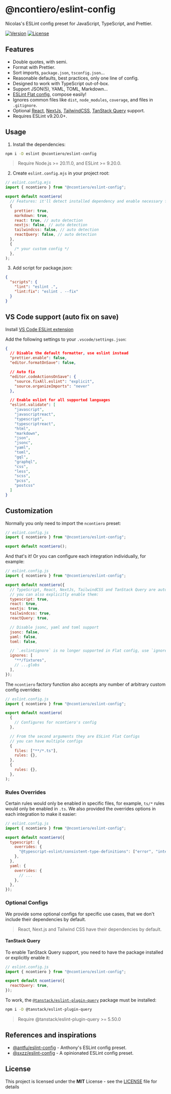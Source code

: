 # @ncontiero/eslint-config

Nicolas's ESLint config preset for JavaScript, TypeScript, and Prettier.

[![Version](https://img.shields.io/npm/v/@ncontiero/eslint-config)](https://www.npmjs.com/package/@ncontiero/eslint-config)
[![License](https://img.shields.io/badge/licence-MIT-blue)](https://github.com/ncontiero/eslint-config/blob/master/LICENSE)

## Features

- Double quotes, with semi.
- Format with Prettier.
- Sort imports, `package.json`, `tsconfig.json`...
- Reasonable defaults, best practices, only one line of config.
- Designed to work with TypeScript out-of-box.
- Support JSON(5), YAML, TOML, Markdown...
- [ESLint Flat config](https://eslint.org/docs/latest/use/configure/configuration-files-new), compose easily!
- Ignores common files like `dist`, `node_modules`, `coverage`, and files in `.gitignore`.
- Optional [React](https://react.dev/), [NextJs](https://nextjs.org/), [TailwindCSS](https://tailwindcss.com/), [TanStack Query](https://tanstack.com/query/) support.
- Requires ESLint v9.20.0+.

## Usage

1. Install the dependencies:

```bash
npm i -D eslint @ncontiero/eslint-config
```

> Require Node.js >= 20.11.0, and ESLint >= 9.20.0.

2. Create `eslint.config.mjs` in your project root:

```mjs
// eslint.config.mjs
import { ncontiero } from "@ncontiero/eslint-config";

export default ncontiero(
  // Features: it'll detect installed dependency and enable necessary features automatically
  {
    prettier: true,
    markdown: true,
    react: true, // auto detection
    nextjs: false, // auto detection
    tailwindcss: false, // auto detection
    reactQuery: false, // auto detection
  },
  {
    /* your custom config */
  },
);
```

3. Add script for package.json:

```json
{
  "scripts": {
    "lint": "eslint .",
    "lint:fix": "eslint . --fix"
  }
}
```

## VS Code support (auto fix on save)

Install [VS Code ESLint extension](https://marketplace.visualstudio.com/items?itemName=dbaeumer.vscode-eslint)

Add the following settings to your `.vscode/settings.json`:

```json
{
  // Disable the default formatter, use eslint instead
  "prettier.enable": false,
  "editor.formatOnSave": false,

  // Auto fix
  "editor.codeActionsOnSave": {
    "source.fixAll.eslint": "explicit",
    "source.organizeImports": "never"
  },

  // Enable eslint for all supported languages
  "eslint.validate": [
    "javascript",
    "javascriptreact",
    "typescript",
    "typescriptreact",
    "html",
    "markdown",
    "json",
    "jsonc",
    "yaml",
    "toml",
    "gql",
    "graphql",
    "css",
    "less",
    "scss",
    "pcss",
    "postcss"
  ]
}
```

## Customization

Normally you only need to import the `ncontiero` preset:

```js
// eslint.config.js
import { ncontiero } from "@ncontiero/eslint-config";

export default ncontiero();
```

And that's it! Or you can configure each integration individually, for example:

```js
// eslint.config.js
import { ncontiero } from "@ncontiero/eslint-config";

export default ncontiero({
  // TypeScript, React, NextJs, TailwindCSS and TanStack Query are auto-detected,
  // you can also explicitly enable them:
  typescript: true,
  react: true,
  nextjs: true,
  tailwindcss: true,
  reactQuery: true,

  // Disable jsonc, yaml and toml support
  jsonc: false,
  yaml: false,
  toml: false,

  // `.eslintignore` is no longer supported in Flat config, use `ignores` instead
  ignores: [
    "**/fixtures",
    // ...globs
  ],
});
```

The `ncontiero` factory function also accepts any number of arbitrary custom config overrides:

```js
// eslint.config.js
import { ncontiero } from "@ncontiero/eslint-config";

export default ncontiero(
  {
    // Configures for ncontiero's config
  },

  // From the second arguments they are ESLint Flat Configs
  // you can have multiple configs
  {
    files: ["**/*.ts"],
    rules: {},
  },
  {
    rules: {},
  },
);
```

### Rules Overrides

Certain rules would only be enabled in specific files, for example, `ts/*` rules would only be enabled in `.ts`. We also provided the overrides options in each integration to make it easier:

```js
// eslint.config.js
import { ncontiero } from "@ncontiero/eslint-config";

export default ncontiero({
  typescript: {
    overrides: {
      "@typescript-eslint/consistent-type-definitions": ["error", "interface"],
    },
  },
  yaml: {
    overrides: {
      // ...
    },
  },
});
```

### Optional Configs

We provide some optional configs for specific use cases, that we don't include their dependencies by default.

> React, Next.js and Tailwind CSS have their dependencies by default.

#### TanStack Query

To enable TanStack Query support, you need to have the package installed or explicitly enable it:

```js
// eslint.config.js
import { ncontiero } from "@ncontiero/eslint-config";

export default ncontiero({
  reactQuery: true,
});
```

To work, the [`@tanstack/eslint-plugin-query`](https://tanstack.com/query/latest/docs/eslint/eslint-plugin-query) package must be installed:

```bash
npm i -D @tanstack/eslint-plugin-query
```

> Require @tanstack/eslint-plugin-query >= 5.50.0

## References and inspirations

- [@antfu/eslint-config](https://github.com/antfu/eslint-config) - Anthony's ESLint config preset.
- [@sxzz/eslint-config](https://github.com/sxzz/eslint-config) - A opinionated ESLint config preset.

## License

This project is licensed under the **MIT** License - see the [LICENSE](./LICENSE) file for details
